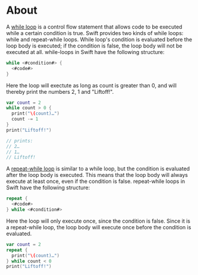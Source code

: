 # About

A [while loop][while-loops] is a control flow statement that allows code to be executed while a certain condition is true.
Swift provides two kinds of while loops: while and repeat-while loops.
While loop's condition is evaluated before the loop body is executed; if the condition is false, the loop body will not be executed at all.
while-loops in Swift have the following structure:

```swift
while <#condition#> {
  <#code#>
}
```

Here the loop will exectute as long as count is greater than 0, and will thereby print the numbers 2, 1 and "Liftoff!".

```swift
var count = 2
while count > 0 {
  print("\(count)…")
  count -= 1
}
print("Liftoff!")

// prints:
// 2…
// 1…
// Liftoff!
```

A [repeat-while loop][while-loops] is similar to a while loop, but the condition is evaluated after the loop body is executed.
This means that the loop body will always execute at least once, even if the condition is false.
repeat-while loops in Swift have the following structure:

```swift
repeat {
  <#code#>
} while <#condition#>
```

Here the loop will only execute once, since the condition is false.
Since it is a repeat-while loop, the loop body will execute once before the condition is evaluated.

```swift
var count = 2
repeat {
  print("\(count)…")
} while count < 0
print("Liftoff!")
```

[while-loops]: https://docs.swift.org/swift-book/documentation/the-swift-programming-language/controlflow/#While-Loops
[repeat-loops]: https://docs.swift.org/swift-book/documentation/the-swift-programming-language/controlflow/#Repeat-While
